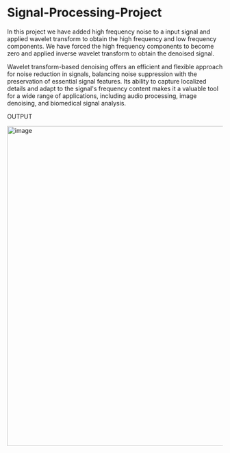 # Signal-Processing-Project
In this project we have added high frequency noise to a input signal and applied
wavelet transform to obtain the high frequency and low frequency
components. We have forced the high frequency components to become zero
and applied inverse wavelet transform to obtain the denoised signal.

Wavelet transform-based denoising offers an efficient and flexible approach
for noise reduction in signals, balancing noise suppression with the
preservation of essential signal features. Its ability to capture localized details
and adapt to the signal's frequency content makes it a valuable tool for a wide
range of applications, including audio processing, image denoising, and
biomedical signal analysis.

OUTPUT


<img width="747" alt="image" src="https://github.com/MAvRK7/Signal-Denoising-Using-Wavelet-transform/assets/104065946/7433d6ea-e94e-48cf-813f-6683f209b893">
